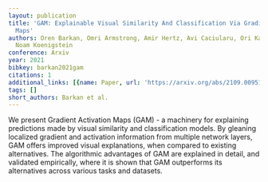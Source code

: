 ```yaml
---
layout: publication
title: 'GAM: Explainable Visual Similarity And Classification Via Gradient Activation
  Maps'
authors: Oren Barkan, Omri Armstrong, Amir Hertz, Avi Caciularu, Ori Katz, Itzik Malkiel,
  Noam Koenigstein
conference: Arxiv
year: 2021
bibkey: barkan2021gam
citations: 1
additional_links: [{name: Paper, url: 'https://arxiv.org/abs/2109.00951'}]
tags: []
short_authors: Barkan et al.
---
```

We present Gradient Activation Maps (GAM) - a machinery for explaining
predictions made by visual similarity and classification models. By gleaning
localized gradient and activation information from multiple network layers, GAM
offers improved visual explanations, when compared to existing alternatives.
The algorithmic advantages of GAM are explained in detail, and validated
empirically, where it is shown that GAM outperforms its alternatives across
various tasks and datasets.